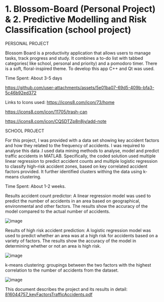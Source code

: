 # 1. Blossom-Board (Personal Project) & 2. Predictive Modelling and Risk Classification (school project)

PERSONAL PROJECT

Blossom Board is a productivity application that allows users to manage tasks, track progress and study. It combines a to-do list with tabbed categories( like school, personal and priority) and a pomodoro timer. There is a soft, floral-inspired theme. To develop this app C++ and Qt was used.

Time Spent: About  3-5 days

https://github.com/user-attachments/assets/5e01ba07-69d5-409b-bfa3-5c46b92ed372

Links to Icons used:
https://icons8.com/icon/73/home

https://icons8.com/icon/11705/trash-can

https://icons8.com/icon/CQSDTZp8n8jy/add-note

SCHOOL PROJECT

For this project, I was provided with a data set showing key accident factors and how they related to the frequency of accidents. I was required to analyse this data .I used data mining methods to analyse, model and predict traffic accidents in MATLAB. Specifically, the coded solution used multiple linear regression to predict accident counts and multiple logistic regression to classify high-risk accident zones, based on key correlated accident factors provided. It further identified clusters withing the data using k-means clustering.

Time Spent: About 1-2 weeks.

Results accident count predictor: A linear regression model was used to predict the number of accidents in an area based on geographical, environmental and other factors. The results show the accuracy of the model compared to the actual number of accidents.

![image](https://github.com/user-attachments/assets/32d39f26-4ac8-404c-b4c5-37f213038d7e)

Results of high risk accident prediction: A logistic regression model was used to predict whether an area was at a high risk for accidents based on a variety of factors. The results show the accuracy of the model in determining whether or not an area is high risk.

![image](https://github.com/user-attachments/assets/c73a58e6-0570-4215-9a45-d5f47ef07ef7)

k-means clustering: groupings between the two factors with the highest correlation to the number of accidents from the dataset.

![image](https://github.com/user-attachments/assets/a06cc5d2-ba74-49de-8836-43e20c051ad8)


This document describes the project and its results in detail:
[816044757_keyFactorsTrafficAccidents.pdf](https://github.com/user-attachments/files/20418980/816044757_keyFactorsTrafficAccidents.pdf)


